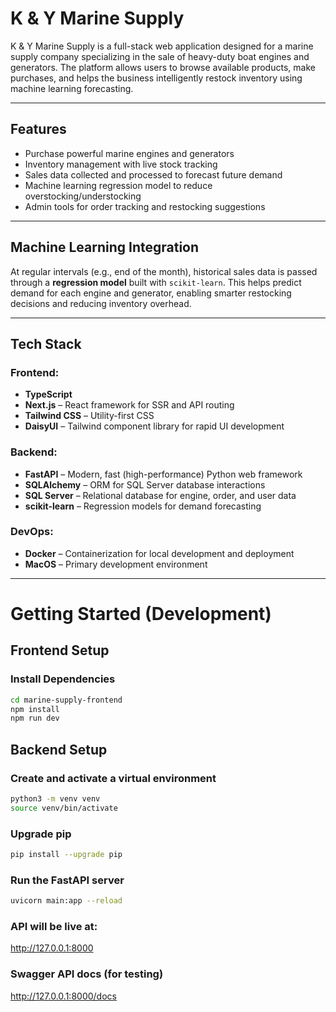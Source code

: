 # K & Y Marine Supply

K & Y Marine Supply is a full-stack web application designed for a marine supply company specializing in the sale of heavy-duty boat engines and generators. The platform allows users to browse available products, make purchases, and helps the business intelligently restock inventory using machine learning forecasting.

---

## Features

-  Purchase powerful marine engines and generators
-  Inventory management with live stock tracking
-  Sales data collected and processed to forecast future demand
-  Machine learning regression model to reduce overstocking/understocking
-  Admin tools for order tracking and restocking suggestions

---

## Machine Learning Integration

At regular intervals (e.g., end of the month), historical sales data is passed through a **regression model** built with `scikit-learn`. This helps predict demand for each engine and generator, enabling smarter restocking decisions and reducing inventory overhead.

---

## Tech Stack

### Frontend:
- **TypeScript**
- **Next.js** – React framework for SSR and API routing
- **Tailwind CSS** – Utility-first CSS
- **DaisyUI** – Tailwind component library for rapid UI development

### Backend:
- **FastAPI** – Modern, fast (high-performance) Python web framework
- **SQLAlchemy** – ORM for SQL Server database interactions
- **SQL Server** – Relational database for engine, order, and user data
- **scikit-learn** – Regression models for demand forecasting

### DevOps:
- **Docker** – Containerization for local development and deployment
- **MacOS** – Primary development environment

---

# Getting Started (Development)

## Frontend Setup

### Install Dependencies

```bash
cd marine-supply-frontend
npm install
npm run dev
```
## Backend Setup
### Create and activate a virtual environment
```bash
python3 -m venv venv
source venv/bin/activate
```

### Upgrade pip
```bash
pip install --upgrade pip
```


### Run the FastAPI server
```bash
uvicorn main:app --reload
```

### API will be live at:
http://127.0.0.1:8000

### Swagger API docs (for testing)
http://127.0.0.1:8000/docs

